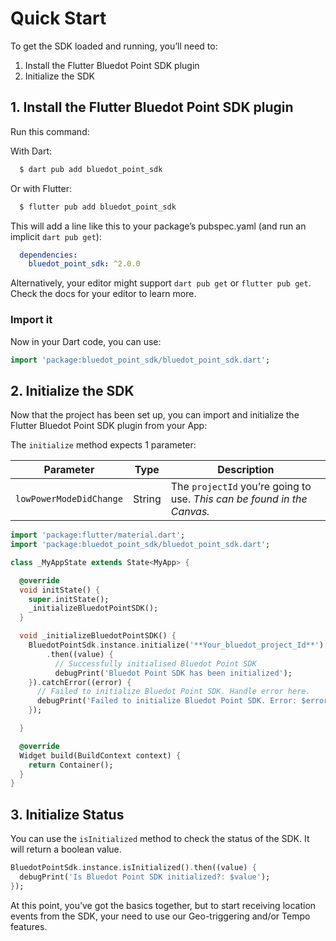 Quick Start
=====================

To get the SDK loaded and running, you’ll need to:

1.  Install the Flutter Bluedot Point SDK plugin
2.  Initialize the SDK

1\. Install the Flutter Bluedot Point SDK plugin
------------------------------------------------

Run this command:

With Dart:
```sh
  $ dart pub add bluedot_point_sdk
```

Or with Flutter:
```sh
  $ flutter pub add bluedot_point_sdk
```

This will add a line like this to your package’s pubspec.yaml (and run an implicit `dart pub get`):
```yaml
  dependencies:
    bluedot_point_sdk: ^2.0.0
```

Alternatively, your editor might support `dart pub get` or `flutter pub get`. Check the docs for your editor to learn more.

### Import it

Now in your Dart code, you can use:

```dart
import 'package:bluedot_point_sdk/bluedot_point_sdk.dart';
```

2\. Initialize the SDK
------------------------

Now that the project has been set up, you can import and initialize the Flutter Bluedot Point SDK plugin from your App:

The `initialize` method expects 1 parameter:

| **Parameter**           | **Type** | **Description**                                                         |
|-------------------------|----------|-------------------------------------------------------------------------|
| `lowPowerModeDidChange` | String   | The `projectId` you’re going to use. _This can be found in the Canvas._ |

```dart
import 'package:flutter/material.dart';
import 'package:bluedot_point_sdk/bluedot_point_sdk.dart';

class _MyAppState extends State<MyApp> {

  @override
  void initState() {
    super.initState();
    _initializeBluedotPointSDK();
  }

  void _initializeBluedotPointSDK() {
    BluedotPointSdk.instance.initialize('**Your_bluedot_project_Id**')
        .then((value) {
          // Successfully initialised Bluedot Point SDK
          debugPrint('Bluedot Point SDK has been initialized');
    }).catchError((error) {
      // Failed to initialize Bluedot Point SDK. Handle error here.
      debugPrint('Failed to initialize Bluedot Point SDK. Error: $error');
    });

  }

  @override
  Widget build(BuildContext context) {
    return Container();
  }
}
```

3\. Initialize Status
---------------------

You can use the `isInitialized` method to check the status of the SDK. It will return a boolean value.

```dart
BluedotPointSdk.instance.isInitialized().then((value) {
  debugPrint('Is Bluedot Point SDK initialized?: $value');
});
```

At this point, you’ve got the basics together, but to start receiving location events from the SDK, your need to use our Geo-triggering and/or Tempo features.